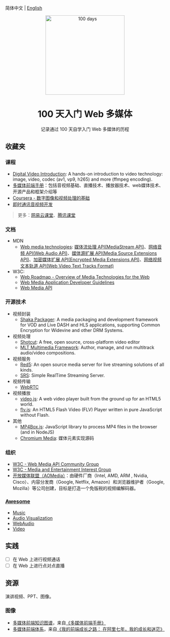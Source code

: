 简体中文 | [English](./README.en-US.md)

<p align="center">
  <img alt="100 days" src="https://user-images.githubusercontent.com/4392234/105186201-6c823400-5b6c-11eb-825d-c97a949233a2.png" width="250px">
</p>

<h1 align="center">
  100 天入门 Web 多媒体
</h1>

<p align="center">
  记录通过 100 天自学入门 Web 多媒体的历程
</p>

## 收藏夹

### 课程

- [Digital Video Introduction](https://github.com/leandromoreira/digital_video_introduction): A hands-on introduction to video technology: image, video, codec (av1, vp9, h265) and more (ffmpeg encoding).
- [多媒体前端手册](https://www.yuque.com/webmedia/handbook)：包括音视频基础、直播技术、播放器技术、web媒体技术、开源产品和框架介绍等
- [Coursera - 数字图像和视频处理的基础](https://www.coursera.org/learn/digital)
- [即时通讯音视频开发](http://www.52im.net/thread-228-1-1.html)

> 更多：[网易云课堂](https://study.163.com/)、[腾讯课堂](https://ke.qq.com/)

### 文档

- MDN
    - [Web media technologies](https://developer.mozilla.org/en-US/docs/Web/Media): [媒体流处理 API(MediaStream API)](https://developer.mozilla.org/zh-CN/docs/Web/API/Media_Streams_API)、[网络音频 API(Web Audio API)](https://developer.mozilla.org/zh-CN/docs/Web/API/Web_Audio_API)、[媒体源扩展 API(Media Source Extensions API)](https://developer.mozilla.org/zh-CN/docs/Web/API/Media_Source_Extensions_API)、[加密媒体扩展 API(Encrypted Media Extensions API)](https://developer.mozilla.org/en-US/docs/Web/API/Encrypted_Media_Extensions_API)、[网络视频文本轨道 API(Web Video Text Tracks Format)](https://developer.mozilla.org/en-US/docs/Web/API/WebVTT_API)
- W3C:
    - [Web Roadmap - Overview of Media Technologies for the Web](https://w3c.github.io/web-roadmaps/media/)
    - [Web Media Application Developer Guidelines](https://github.com/w3c/webmediaguidelines/)
    - [Web Media API](https://github.com/w3c/webmediaapi/)

### 开源技术

- 视频封装
  - [Shaka Packager](https://github.com/google/shaka-packager): A media packaging and development framework for VOD and Live DASH and HLS applications, supporting Common Encryption for Widevine and other DRM Systems.
- 视频处理
  - [Shotcut](https://github.com/mltframework/shotcut): A free, open source, cross-platform video editor
  - [MLT Multimedia Framework](https://github.com/mltframework/mlt): Author, manage, and run multitrack audio/video compositions.
- 视频服务
  - [Red5](https://github.com/Red5): An open source media server for live streaming solutions of all kinds.
  - [SRS](https://github.com/ossrs): Simple RealTime Streaming Server.
- 视频传输
  - [WebRTC](https://webrtc.org/)
- 视频播放
  - [video.js](https://github.com/videojs/video.js): A web video player built from the ground up for an HTML5 world.
  - [flv.js](https://github.com/bilibili/flv.js): An HTML5 Flash Video (FLV) Player written in pure JavaScript without Flash.
- 其他
  - [MP4Box.js](https://github.com/gpac/mp4box.js): JavaScript library to process MP4 files in the browser (and in NodeJS)
  - [Chromium Media](https://github.com/chromium/chromium/tree/master/media): 媒体元素实现源码

### 组织

- [W3C - Web Media API Community Group](https://www.w3.org/community/webmediaapi)
- [W3C - Media and Entertainment Interest Group](https://www.w3.org/groups/ig/me)
- [开放媒体联盟（AOMedia）](http://aomedia.org/)：由硬件厂商（Intel, AMD, ARM , Nvidia, Cisco）、内容分发商（Google, Netflix, Amazon）和浏览器维护者（Google, Mozilla）等公司创建，目标是打造一个免版税的视频编解码器。
  
### [Awesome](https://github.com/sindresorhus/awesome)

- [Music](https://github.com/ciconia/awesome-music)
- [Audio Visualization](https://github.com/willianjusten/awesome-audio-visualization)
- [WebAudio](https://github.com/notthetup/awesome-webaudio)
- [Video](https://github.com/krzemienski/awesome-video)
  
## 实践

- [ ] 在 Web 上进行视频通话
- [ ] 在 Web 上进行点对点直播

## 资源

演讲视频、PPT、图像。

### 图像

- [多媒体前端知识图谱](https://cdn.nlark.com/yuque/0/2019/jpeg/666307/1576205595971-af321329-d743-4ad8-8263-ca9a49531b1e.jpeg)，来自[《多媒体前端手册》](https://www.yuque.com/webmedia/handbook)
- [多媒体前端体系](https://img.alicdn.com/tfs/TB1wLphSXY7gK0jSZKzXXaikpXa-2348-1220.png)，来自[《我的前端成长之路： 在阿里七年，我的成长和迷茫》](https://fed.taobao.org/blog/taofed/do71ct/ttpk5r)
